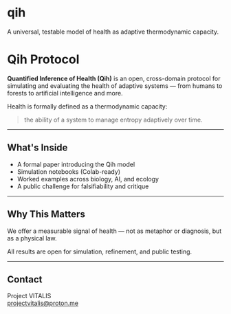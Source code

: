 # qih
A universal, testable model of health as adaptive thermodynamic capacity.
# Qih Protocol

**Quantified Inference of Health (Qih)** is an open, cross-domain protocol for simulating and evaluating the health of adaptive systems — from humans to forests to artificial intelligence and more.

Health is formally defined as a thermodynamic capacity:  
> the ability of a system to manage entropy adaptively over time.

---

## What's Inside

- A formal paper introducing the Qih model
- Simulation notebooks (Colab-ready)
- Worked examples across biology, AI, and ecology
- A public challenge for falsifiability and critique

---

## Why This Matters

We offer a measurable signal of health — not as metaphor or diagnosis, but as a physical law.

All results are open for simulation, refinement, and public testing.

---

## Contact

Project VITALIS  
[projectvitalis@proton.me](mailto:projectvitalis@proton.me)
